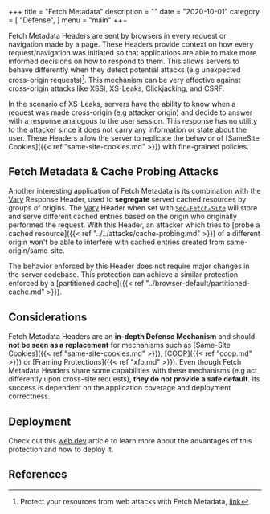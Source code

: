 +++
title = "Fetch Metadata"
description = ""
date = "2020-10-01"
category = [
    "Defense",
]
menu = "main"
+++

Fetch Metadata Headers are sent by browsers in every request or navigation made by a page. These Headers provide context on how every request/navigation was initiated so that applications are able to make more informed decisions on how to respond to them. This allows servers to behave differently when they detect potential attacks (e.g unexpected cross-origin requests)[^1]. This mechanism can be very effective against cross-origin attacks like XSSI, XS-Leaks, Clickjacking, and CSRF. 

In the scenario of XS-Leaks, servers have the ability to know when a request was made cross-origin (e.g attacker origin) and decide to answer with a response analogous to the user session. This response has no utility to the attacker since it does not carry any information or state about the user. These Headers allow the server to replicate the behavior of [SameSite Cookies]({{< ref "same-site-cookies.md" >}}) with fine-grained policies.

## Fetch Metadata & Cache Probing Attacks

Another interesting application of Fetch Metadata is its combination with the [Vary](https://developer.mozilla.org/en-US/docs/Web/HTTP/Headers/Vary) Response Header, used to **segregate** served cached resources by groups of origins. The [Vary](https://developer.mozilla.org/en-US/docs/Web/HTTP/Headers/Vary) Header when set with [`Sec-Fetch-Site`](https://developer.mozilla.org/en-US/docs/Web/HTTP/Headers/Sec-Fetch-Site) will store and serve different cached entries based on the origin who originally performed the request. With this Header, an attacker which tries to [probe a cached resource]({{< ref "../../attacks/cache-probing.md" >}}) of a different origin won't be able to interfere with cached entries created from same-origin/same-site.

The behavior enforced by this Header does not require major changes in the server codebase. This protection can achieve a similar protection enforced by a [partitioned cache]({{< ref "../browser-default/partitioned-cache.md" >}}).

## Considerations

Fetch Metadata Headers are an **in-depth Defense Mechanism** and should **not be seen as a replacement** for mechanisms such as [Same-Site Cookies]({{< ref "same-site-cookies.md" >}}), [COOP]({{< ref "coop.md" >}}) or [Framing Protections]({{< ref "xfo.md" >}}). Even though Fetch Metadata Headers share some capabilities with these mechanisms (e.g act differently upon cross-site requests), **they do not provide a safe default**. 
Its success is dependent on the application coverage and deployment correctness.

## Deployment

Check out this [web.dev](https://web.dev/fetch-metadata/) article to learn more about the advantages of this protection and how to deploy it.

## References

[^1]: Protect your resources from web attacks with Fetch Metadata, [link](https://web.dev/fetch-metadata/)
